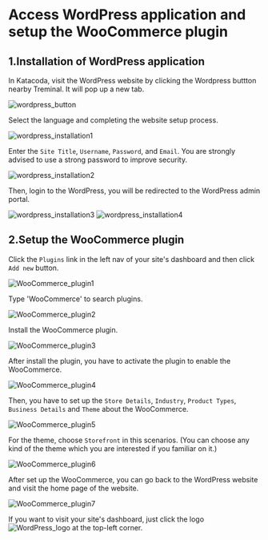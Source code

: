 # Access WordPress application and setup the WooCommerce plugin


## 1.Installation of WordPress application
In Katacoda, visit the WordPress website by clicking the Wordpress buttton nearby Treminal. It will pop up a new tab.

![wordpress_button](https://github.com/joey1136/katacoda-scenarios/blob/main/Area-A/images/26.jpg?raw=true)

Select the language and completing the website setup process.

![wordpress_installation1](https://github.com/joey1136/katacoda-scenarios/blob/main/Area-A/images/1.jpg?raw=true)

Enter the `Site Title`, `Username`, `Password`, and `Email`.
You are strongly advised to use a strong password to improve security.

![wordpress_installation2](https://github.com/joey1136/katacoda-scenarios/blob/main/Area-A/images/2.jpg?raw=true)

Then, login to the WordPress, you will be redirected to the WordPress admin portal.

![wordpress_installation3](https://github.com/joey1136/katacoda-scenarios/blob/main/Area-A/images/4.jpg?raw=true)
![wordpress_installation4](https://github.com/joey1136/katacoda-scenarios/blob/main/Area-A/images/5.jpg?raw=true)

## 2.Setup the WooCommerce plugin
Click the `Plugins` link in the left nav of your site's dashboard and then click `Add new` button.

![WooCommerce_plugin1](https://github.com/joey1136/katacoda-scenarios/blob/main/Area-A/images/7.jpg?raw=true)

Type 'WooCommerce' to search plugins.

![WooCommerce_plugin2](https://github.com/joey1136/katacoda-scenarios/blob/main/Area-A/images/9.jpg?raw=true)

Install the WooCommerce plugin.

![WooCommerce_plugin3](https://github.com/joey1136/katacoda-scenarios/blob/main/Area-A/images/10.jpg?raw=true)

After install the plugin, you have to activate the plugin to enable the WooCommerce.

![WooCommerce_plugin4](https://github.com/joey1136/katacoda-scenarios/blob/main/Area-A/images/11.jpg?raw=true)

Then, you have to set up the `Store Details`, `Industry`, `Product Types`, `Business Details` and `Theme` about the WooCommerce.

![WooCommerce_plugin5](https://github.com/joey1136/katacoda-scenarios/blob/main/Area-A/images/12.jpg?raw=true)

For the theme, choose `Storefront` in this scenarios. (You can choose any kind of the theme which you are interested if you familiar on it.)

![WooCommerce_plugin6](https://github.com/joey1136/katacoda-scenarios/blob/main/Area-A/images/17.jpg?raw=true)

After set up the WooCommerce, you can go back to the WordPress website and visit the home page of the website.

![WooCommerce_plugin7](https://github.com/joey1136/katacoda-scenarios/blob/main/Area-A/images/18.jpg?raw=true)

If you want to visit your site's dashboard, just click the logo ![WordPress_logo](https://github.com/joey1136/katacoda-scenarios/blob/main/Area-A/images/19.jpg?raw=true) at the top-left corner.



